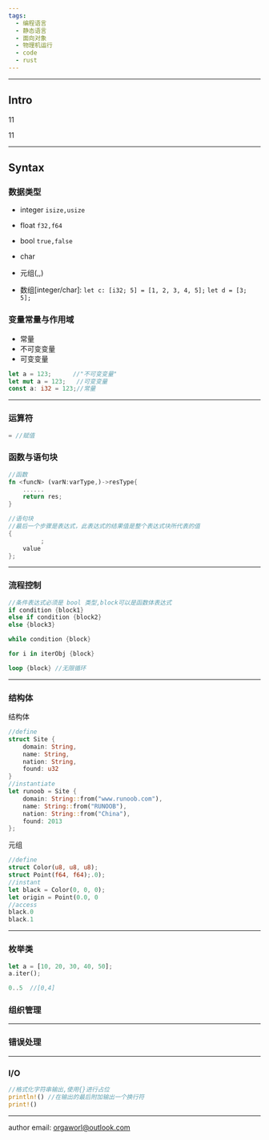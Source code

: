 ```yaml
---
tags:
  - 编程语言
  - 静态语言
  - 面向对象
  - 物理机运行
  - code
  - rust
---
```


---
## Intro



11

11

---

## Syntax

### 数据类型

- integer
  `isize,usize`

- float
  `f32,f64`

- bool
  `true,false`

- char

- 元组(,,)

- 数组[integer/char]:
  `let c: [i32; 5] = [1, 2, 3, 4, 5];`
  `let d = [3; 5];`

### 变量常量与作用域

- 常量
- 不可变变量
- 可变变量

```rust
let a = 123;      //"不可变变量"
let mut a = 123;   //可变变量
const a: i32 = 123;//常量 
```

---

### 运算符

```rust
= //赋值
```

### 函数与语句块

```rust
//函数
fn <funcN> (varN:varType,)->resType{
    ......
    return res;
}

//语句块
//最后一个步骤是表达式，此表达式的结果值是整个表达式块所代表的值
{
         ;
    value  
};
```

---

### 流程控制

```rust
//条件表达式必须是 bool 类型,block可以是函数体表达式
if condition {block1}
else if condition {block2}
else {block3}

while condition {block}

for i in iterObj {block}

loop {block} //无限循环
```

---

### 结构体

结构体

```rust
//define
struct Site {
    domain: String,
    name: String,
    nation: String,
    found: u32
}
//instantiate
let runoob = Site {
    domain: String::from("www.runoob.com"),
    name: String::from("RUNOOB"),
    nation: String::from("China"),
    found: 2013
};
```

元组

```rust
//define
struct Color(u8, u8, u8);
struct Point(f64, f64);.0);
//instant
let black = Color(0, 0, 0);
let origin = Point(0.0, 0
//access
black.0
black.1
```

---

### 枚举类

```rust
let a = [10, 20, 30, 40, 50];
a.iter();

0..5  //[0,4]
```

### 组织管理

---

### 错误处理

---

### I/O

```rust
//格式化字符串输出,使用{}进行占位
println!() //在输出的最后附加输出一个换行符
print!()
```


---
author email: orgaworl@outlook.com